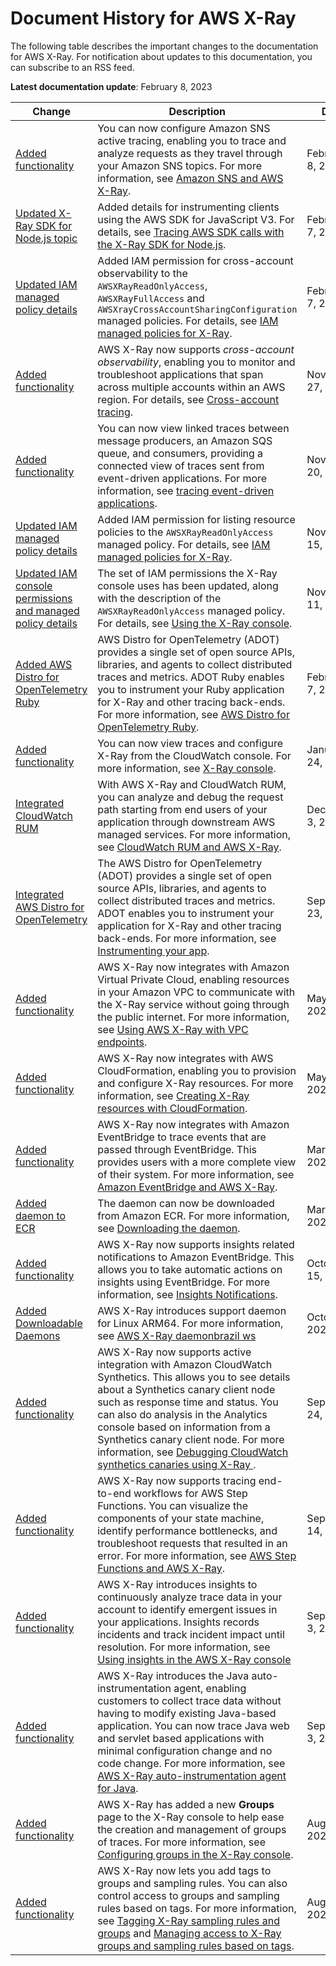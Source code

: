 # Document History for AWS X\-Ray<a name="document-history"></a>

The following table describes the important changes to the documentation for AWS X\-Ray\. For notification about updates to this documentation, you can subscribe to an RSS feed\.

**Latest documentation update**: February 8, 2023

| Change | Description | Date | 
| --- |--- |--- |
| [Added functionality](#document-history) |  You can now configure Amazon SNS active tracing, enabling you to trace and analyze requests as they travel through your Amazon SNS topics\. For more information, see [Amazon SNS and AWS X\-Ray](https://docs.aws.amazon.com/xray/latest/devguide/xray-services-sns.html)\.  | February 8, 2023 | 
| [Updated X\-Ray SDK for Node\.js topic](#document-history) | Added details for instrumenting clients using the AWS SDK for JavaScript V3\. For details, see [Tracing AWS SDK calls with the X\-Ray SDK for Node\.js](https://docs.aws.amazon.com/xray/latest/devguide/xray-sdk-nodejs-awssdkclients.html)\. | February 7, 2023 | 
| [Updated IAM managed policy details](#document-history) | Added IAM permission for cross\-account observability to the `AWSXRayReadOnlyAccess`, `AWSXRayFullAccess` and `AWSXrayCrossAccountSharingConfiguration` managed policies\. For details, see [IAM managed policies for X\-Ray](https://docs.aws.amazon.com/xray/latest/devguide/security_iam_id-based-policy-examples.html#xray-permissions-managedpolicies)\. | February 7, 2023 | 
| [Added functionality](#document-history) | AWS X\-Ray now supports *cross\-account observability*, enabling you to monitor and troubleshoot applications that span across multiple accounts within an AWS region\. For details, see [Cross\-account tracing](https://docs.aws.amazon.com/xray/latest/devguide/xray-console-crossaccount.html)\. | November 27, 2022 | 
| [Added functionality](#document-history) |  You can now view linked traces between message producers, an Amazon SQS queue, and consumers, providing a connected view of traces sent from event\-driven applications\. For more information, see [tracing event\-driven applications](https://docs.aws.amazon.com/xray/latest/devguide/xray-tracelinking.html)\.  | November 20, 2022 | 
| [Updated IAM managed policy details](#document-history) | Added IAM permission for listing resource policies to the `AWSXRayReadOnlyAccess` managed policy\. For details, see [IAM managed policies for X\-Ray](https://docs.aws.amazon.com/xray/latest/devguide/security_iam_id-based-policy-examples.html#xray-permissions-managedpolicies)\. | November 15, 2022 | 
| [Updated IAM console permissions and managed policy details](#document-history) | The set of IAM permissions the X\-Ray console uses has been updated, along with the description of the `AWSXRayReadOnlyAccess` managed policy\. For details, see [Using the X\-Ray console](https://docs.aws.amazon.com/xray/latest/devguide/security_iam_id-based-policy-examples.html#security_iam_id-based-policy-examples-console)\. | November 11, 2022 | 
| [Added AWS Distro for OpenTelemetry Ruby](#document-history) | AWS Distro for OpenTelemetry \(ADOT\) provides a single set of open source APIs, libraries, and agents to collect distributed traces and metrics\. ADOT Ruby enables you to instrument your Ruby application for X\-Ray and other tracing back\-ends\. For more information, see [AWS Distro for OpenTelemetry Ruby](https://docs.aws.amazon.com/xray/latest/devguide/xray-ruby-opentel-sdk.html)\. | February 7, 2022 | 
| [Added functionality](#document-history) |  You can now view traces and configure X\-Ray from the CloudWatch console\. For more information, see [X\-Ray console](https://docs.aws.amazon.com/xray/latest/devguide/xray-console.html)\.  | January 24, 2022 | 
| [Integrated CloudWatch RUM](#document-history) |  With AWS X\-Ray and CloudWatch RUM, you can analyze and debug the request path starting from end users of your application through downstream AWS managed services\. For more information, see [CloudWatch RUM and AWS X\-Ray](https://docs.aws.amazon.com/xray/latest/devguide/services-cloudwatch-RUM.html)\. | December 3, 2021 | 
| [Integrated AWS Distro for OpenTelemetry](#document-history) | The AWS Distro for OpenTelemetry \(ADOT\) provides a single set of open source APIs, libraries, and agents to collect distributed traces and metrics\. ADOT enables you to instrument your application for X\-Ray and other tracing back\-ends\. For more information, see [Instrumenting your app](https://docs.aws.amazon.com/xray/latest/devguide/xray-instrumenting-your-app.html)\. | September 23, 2021 | 
| [Added functionality](#document-history) | AWS X\-Ray now integrates with Amazon Virtual Private Cloud, enabling resources in your Amazon VPC to communicate with the X\-Ray service without going through the public internet\. For more information, see [Using AWS X\-Ray with VPC endpoints](https://docs.aws.amazon.com/xray/latest/devguide/xray-security-vpc-endpoint.html)\. | May 20, 2021 | 
| [Added functionality](#document-history) | AWS X\-Ray now integrates with AWS CloudFormation, enabling you to provision and configure X\-Ray resources\. For more information, see [Creating X\-Ray resources with CloudFormation](https://docs.aws.amazon.com/xray/latest/devguide/creating-resources-with-cloudformation.html)\. | May 6, 2021 | 
| [Added functionality](#document-history) | AWS X\-Ray now integrates with Amazon EventBridge to trace events that are passed through EventBridge\. This provides users with a more complete view of their system\. For more information, see [Amazon EventBridge and AWS X\-Ray](https://docs.aws.amazon.com/xray/latest/devguide/xray-services-eventbridge.html)\. | March 2, 2021 | 
| [Added daemon to ECR](#document-history) | The daemon can now be downloaded from Amazon ECR\. For more information, see [Downloading the daemon](https://docs.aws.amazon.com/xray/latest/devguide/xray-daemon.html#xray-daemon-downloading)\. | March 1, 2021 | 
| [Added functionality](#document-history) | AWS X\-Ray now supports insights related notifications to Amazon EventBridge\. This allows you to take automatic actions on insights using EventBridge\. For more information, see [Insights Notifications](https://docs.aws.amazon.com/xray/latest/devguide/xray-console-insights.html#xray-console-insight-notifications)\. | October 15, 2020 | 
| [Added Downloadable Daemons](#document-history) | AWS X\-Ray introduces support daemon for Linux ARM64\. For more information, see [AWS X\-Ray daemonbrazil ws ](https://docs.aws.amazon.com/xray/latest/devguide/xray-daemon.html) | October 1, 2020 | 
| [Added functionality](#document-history) | AWS X\-Ray now supports active integration with Amazon CloudWatch Synthetics\. This allows you to see details about a Synthetics canary client node such as response time and status\. You can also do analysis in the Analytics console based on information from a Synthetics canary client node\. For more information, see [ Debugging CloudWatch synthetics canaries using X\-Ray ](https://docs.aws.amazon.com/xray/latest/devguide/xray-services-cloudwatch-synthetics.html)\. | September 24, 2020 | 
| [Added functionality](#document-history) | AWS X\-Ray now supports tracing end\-to\-end workflows for AWS Step Functions\. You can visualize the components of your state machine, identify performance bottlenecks, and troubleshoot requests that resulted in an error\. For more information, see [AWS Step Functions and AWS X\-Ray](https://docs.aws.amazon.com/xray/latest/devguide/xray-services-stepfunctions.html)\. | September 14, 2020 | 
| [Added functionality](#document-history) | AWS X\-Ray introduces insights to continuously analyze trace data in your account to identify emergent issues in your applications\. Insights records incidents and track incident impact until resolution\. For more information, see [ Using insights in the AWS X\-Ray console](https://docs.aws.amazon.com/xray/latest/devguide/xray-console-insights.html) | September 3, 2020 | 
| [Added functionality](#document-history) | AWS X\-Ray introduces the Java auto\-instrumentation agent, enabling customers to collect trace data without having to modify existing Java\-based application\. You can now trace Java web and servlet based applications with minimal configuration change and no code change\. For more information, see [AWS X\-Ray auto\-instrumentation agent for Java](https://docs.aws.amazon.com/xray/latest/devguide/aws-x-ray-auto-instrumentation-agent-for-java.html)\. | September 3, 2020 | 
| [Added functionality](#document-history) | AWS X\-Ray has added a new **Groups** page to the X\-Ray console to help ease the creation and management of groups of traces\. For more information, see [Configuring groups in the X\-Ray console](https://docs.aws.amazon.com/xray/latest/devguide/xray-console-groups.html)\. | August 24, 2020 | 
| [Added functionality](#document-history) | AWS X\-Ray now lets you add tags to groups and sampling rules\. You can also control access to groups and sampling rules based on tags\. For more information, see [Tagging X\-Ray sampling rules and groups](https://docs.aws.amazon.com/xray/latest/devguide/xray-tagging.html) and [Managing access to X\-Ray groups and sampling rules based on tags](https://docs.aws.amazon.com/xray/latest/devguide/security_iam_id-based-policy-examples.html#security_iam_id-based-policy-examples-manage-sampling-tags)\. | August 24, 2020 | 